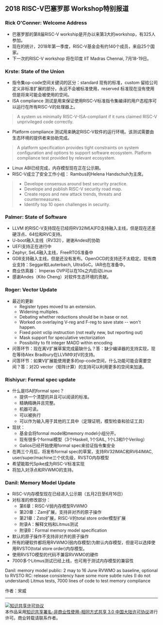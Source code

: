 ## 2018 RISC-V巴塞罗那 Workshop特别报道

### Rick O'Conner: Welcome Address

- 巴塞罗那的第8届RISC-V workship是开办以来第3大的workshop，有325人参加。
- 现在的统计，2018年第一季度，RISC-V基金会有约140个成员，来自25个国家。
- 下一次的RISC-V workshop 将在印度 IIT Madras Chennai, 7月18-19日。

### Krste: State of the Union

- 指令集op-code空间关键词的区分：standard 现有的标准，custom 留给公司定义非标准扩展的部分，永远不会被标准使用，reserved 标准现在没有使用但是将来可能会被使用的空间。
- ISA compliance 测试是用来保证使用RISC-V标准指令集编译的用户态程序可以运行在所有RISC-V的处理器上。

> A system us minimally RISC-V-ISA-compliant if it runs claimed RISC-V unprivileged code correctly.

- Platform compliance 测试用来确定RISC-V软件的运行环境。该测试需要由生态环境的提供者来协助完成。

> A platform specification provides tight constraints on system configuration and options to support software ecosystem.
> Platform compliance test provided by relevant ecosystem.

- Linux ABI已经完成，内存模型现在正在公示期。
- RISC-V成立了安全工作小组： Rambus的Helena Handschuh为主席。

> - Develope consensus around best security practice.
> - Develope and publish RISC-V security road map.
> - Create repos and new attack trends, threats and countermeasures.
> - Identify top 10 open challenges in security.

### Palmer: State of Software

- LLVM 的RISC-V支持现在已经将RV32IM\[A\]FD支持融入主线，但是现在还差硬浮点、64位和RVC支持。
- U-boot融入主线（RV32I），谢谢Andes的协助
- UEFI支持正在进行中
- Zephyr, SeL4融入主线，FreeRTOS准备中
- GDB支持融入主线，但是还没有发布。OpenOCD的支持还不太稳定。现有商业支持：Seggar和Lauterbach, UltraSoC。IAR也在准备中。
- 商业仿真器： Imperas OVP可以在10s之内启动Linux
- 感谢Andes（Kito Cheng）对软件生态环境的贡献。

### Roger: Vector Update

- 最近的更新
  * Register types moved to an extension.
  * Widening multiples.
  * Debating whether reductions should be in base or not.
  * Worked on overlaying V-reg and F-reg to save state -- won't happen.
  * Fixed point vclip instruction (not really new, but reporting out)
  * Mask support for speculative vectorization
  * Possibility to fit integer MADD within encoding
- 问答环节：现在离V扩展草案完成最缺什么？答：缺少编译器的支持实现，现在等待Alex Bradbury在LLVM中对V的支持。
- 问答环节：如果V扩展能使用更多的op-code空间，什么功能可能会需要空间？答：对2D vector（矩阵计算）的支持可以利用更多的空间来加速。


### Rishiyur: Formal spec update

- 什么是ISA的formal spec？
  * 提供一个清楚的并且可以阅读的标准。
  * 精确精确并且完整。
  * 机器可读。
  * 可以被执行
  * 可以作为输入用于其他的工具中（定理证明，模型检查和验证工具）
- 现状：
  * 基金会将formal model和memory model小组分开。
  * 现有很多个formal模型（3个Haskell, 1个SAIL, 1个L3和1个Verilog）
  * Galios已经开始使用formal spec来验证指令集安全
- 在两三个月后，将发布formal spec的草案，支持RV32IMAC和RV64IMAC, user/super/machine三个优先级，RVSTO内存模型
- 希望能取代Spike成为RISC-V标准实现
- 将加入对浮点和RVWMO的支持。

### Danil: Memory Model Update

- RISC-V内存模型现在已经进入公示期（五月2日至6月16日）
- 对标准的修改部分：
  * 第6章：RISC-V弱内存模型RVWMO
  * 第20章：Zam扩展，支持非对齐的原子操作
  * 第21章：Zsto扩展，RISC-V的total store order模型扩展
  * 附录A：解释文档和Litmus测试
  * 附录B：Formal memory model specification
- 默认的原子操作不支持非对齐的原子操作
- 所有的硬软件都将用RVWMO(弱内存模型)为默认内存模型，但是可以选择使用RVSTO(total store order)内存模型。
- 使用RVSTO模型的代码不兼容RVWMO的硬件
- 7000多个Litmus测试已经上线，也可用于测试内存模型的兼容性


Danil: memory model
public: 2 may to 16 June
RVWMO as baseline, optional to RVSTO
RC: release consistency
have some more subtle rules (I do not understand)
Litmus tests, 7000 lines of code to test memory compliance

作者：宋威

----

<a rel="license" href="http://creativecommons.org/licenses/by-nc-sa/3.0/cn/"><img alt="知识共享许可协议" style="border-width:0" src="https://i.creativecommons.org/l/by-nc-sa/3.0/cn/80x15.png" /></a><br />本作品采用<a rel="license" href="http://creativecommons.org/licenses/by-nc-sa/3.0/cn/">知识共享署名-非商业性使用-相同方式共享 3.0 中国大陆许可协议</a>进行许可。商业转载请联系作者。
